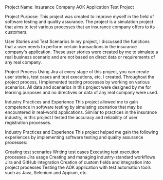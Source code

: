 Project Name: Insurance Company AOK Application Test Project

Project Purpose: This project was created to improve myself in the field of software testing and quality assurance. The project is a simulation project that aims to test various processes that an insurance company offers to its customers.

User Stories and Test Scenarios
In my project, I discussed the functions that a user needs to perform certain transactions in the insurance company's application. These user stories were created by me to simulate a real business scenario and are not based on direct data or requirements of any real company.

Project Process
Using Jira at every stage of this project, you can create user stories, test cases and test executions, etc. I created. Throughout the project process, I implemented testing processes by working on various scenarios. All data and scenarios in this project were designed by me for learning purposes and no directives or data of any real company were used.

Industry Practices and Experience
This project allowed me to gain competence in software testing by simulating scenarios that may be encountered in real-world applications. Similar to practices in the insurance industry, in this project I tested the accuracy and reliability of user registration processes.

Industry Practices and Experience
This project helped me gain the following experiences by implementing software testing and quality assurance processes:

Creating test scenarios
Writing test cases
Executing test execution processes
Jira usage
Creating and managing industry-standard workflows
Jira and GitHub integration
Creation of custom fields and integration into project processes
Testing the AOK application with test automation tools such as Java, Selenium and Appium, etc.
